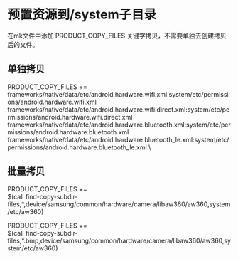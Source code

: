 # 预置资源到/system子目录

在mk文件中添加 PRODUCT_COPY_FILES 关键字拷贝，不需要单独去创建拷贝后的文件。

## 单独拷贝

PRODUCT_COPY_FILES += \
    frameworks/native/data/etc/android.hardware.wifi.xml:system/etc/permissions/android.hardware.wifi.xml \
    frameworks/native/data/etc/android.hardware.wifi.direct.xml:system/etc/permissions/android.hardware.wifi.direct.xml \
    frameworks/native/data/etc/android.hardware.bluetooth.xml:system/etc/permissions/android.hardware.bluetooth.xml \
    frameworks/native/data/etc/android.hardware.bluetooth_le.xml:system/etc/permissions/android.hardware.bluetooth_le.xml \

## 批量拷贝

PRODUCT_COPY_FILES += \
    $(call find-copy-subdir-files,*,device/samsung/common/hardware/camera/libaw360/aw360,system/etc/aw360)

PRODUCT_COPY_FILES += \
    $(call find-copy-subdir-files,*.bmp,device/samsung/common/hardware/camera/libaw360/aw360,system/etc/aw360)
